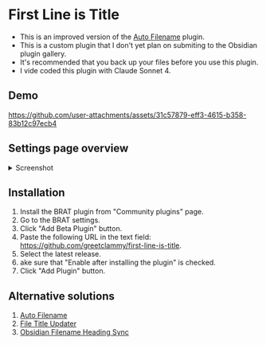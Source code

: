 # First Line is Title

- This is an improved version of the [Auto Filename](https://github.com/rcsaquino/obsidian-auto-filename) plugin. 
- This is a custom plugin that I don't yet plan on submiting to the Obsidian plugin gallery.
- It's recommended that you back up your files before you use this plugin.
- I vide coded this plugin with Claude Sonnet 4.

## Demo

https://github.com/user-attachments/assets/31c57879-eff3-4615-b358-83b12c97ecb4

## Settings page overview

<details>
  <summary>Screenshot</summary>
<img width="1044" height="1315" alt="settings" src="https://github.com/user-attachments/assets/02798b46-17a3-48c7-8d9f-64298a743d63" />
</details>

## Installation

1. Install the BRAT plugin from "Community plugins" page.
2. Go to the BRAT settings.
3. Click "Add Beta Plugin" button.
3. Paste the following URL in the text field: https://github.com/greetclammy/first-line-is-title.
4. Select the latest release.
5. ake sure that "Enable after installing the plugin" is checked.
6. Click "Add Plugin" button.



## Alternative solutions

1. [Auto Filename](https://github.com/rcsaquino/obsidian-auto-filename)
2. [File Title Updater](https://github.com/wenlzhang/obsidian-file-title-updater)
3. [Obsidian Filename Heading Sync](https://github.com/dvcrn/obsidian-filename-heading-sync)
